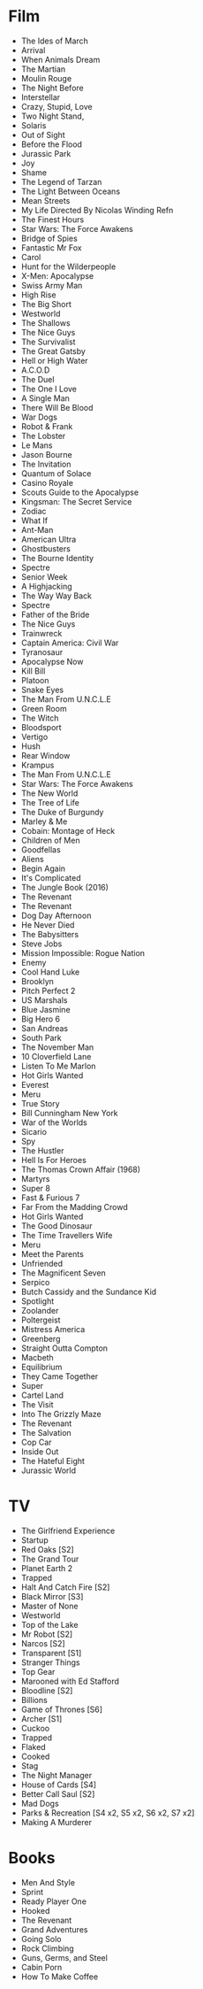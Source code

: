 # Film
- The Ides of March
- Arrival
- When Animals Dream
- The Martian
- Moulin Rouge
- The Night Before
- Interstellar
- Crazy, Stupid, Love
- Two Night Stand,
- Solaris
- Out of Sight
- Before the Flood
- Jurassic Park
- Joy
- Shame
- The Legend of Tarzan
- The Light Between Oceans
- Mean Streets
- My Life Directed By Nicolas Winding Refn
- The Finest Hours
- Star Wars: The Force Awakens
- Bridge of Spies
- Fantastic Mr Fox
- Carol
- Hunt for the Wilderpeople
- X-Men: Apocalypse
- Swiss Army Man
- High Rise
- The Big Short
- Westworld
- The Shallows
- The Nice Guys
- The Survivalist
- The Great Gatsby
- Hell or High Water
- A.C.O.D
- The Duel
- The One I Love
- A Single Man
- There Will Be Blood
- War Dogs
- Robot & Frank
- The Lobster
- Le Mans
- Jason Bourne
- The Invitation
- Quantum of Solace
- Casino Royale
- Scouts Guide to the Apocalypse
- Kingsman: The Secret Service
- Zodiac
- What If
- Ant-Man
- American Ultra
- Ghostbusters
- The Bourne Identity
- Spectre
- Senior Week
- A Highjacking
- The Way Way Back
- Spectre
- Father of the Bride
- The Nice Guys
- Trainwreck
- Captain America: Civil War
- Tyranosaur
- Apocalypse Now
- Kill Bill
- Platoon
- Snake Eyes
- The Man From U.N.C.L.E
- Green Room
- The Witch
- Bloodsport
- Vertigo
- Hush
- Rear Window
- Krampus
- The Man From U.N.C.L.E
- Star Wars: The Force Awakens
- The New World
- The Tree of Life
- The Duke of Burgundy
- Marley & Me
- Cobain: Montage of Heck
- Children of Men
- Goodfellas
- Aliens
- Begin Again
- It's Complicated
- The Jungle Book (2016)
- The Revenant
- The Revenant
- Dog Day Afternoon
- He Never Died
- The Babysitters
- Steve Jobs
- Mission Impossible: Rogue Nation
- Enemy
- Cool Hand Luke
- Brooklyn
- Pitch Perfect 2
- US Marshals
- Blue Jasmine
- Big Hero 6
- San Andreas
- South Park
- The November Man
- 10 Cloverfield Lane
- Listen To Me Marlon
- Hot Girls Wanted
- Everest
- Meru
- True Story
- Bill Cunningham New York
- War of the Worlds
- Sicario
- Spy
- The Hustler
- Hell Is For Heroes
- The Thomas Crown Affair (1968)
- Martyrs
- Super 8
- Fast & Furious 7
- Far From the Madding Crowd
- Hot Girls Wanted
- The Good Dinosaur
- The Time Travellers Wife
- Meru
- Meet the Parents
- Unfriended
- The Magnificent Seven
- Serpico
- Butch Cassidy and the Sundance Kid
- Spotlight
- Zoolander
- Poltergeist
- Mistress America
- Greenberg
- Straight Outta Compton
- Macbeth
- Equilibrium
- They Came Together
- Super
- Cartel Land
- The Visit
- Into The Grizzly Maze
- The Revenant
- The Salvation
- Cop Car
- Inside Out
- The Hateful Eight
- Jurassic World

# TV
- The Girlfriend Experience
- Startup
- Red Oaks [S2]
- The Grand Tour
- Planet Earth 2
- Trapped
- Halt And Catch Fire [S2]
- Black Mirror [S3]
- Master of None
- Westworld
- Top of the Lake
- Mr Robot [S2]
- Narcos [S2]
- Transparent [S1]
- Stranger Things
- Top Gear
- Marooned with Ed Stafford
- Bloodline [S2]
- Billions
- Game of Thrones [S6]
- Archer [S1]
- Cuckoo
- Trapped
- Flaked
- Cooked
- Stag
- The Night Manager
- House of Cards [S4]
- Better Call Saul [S2]
- Mad Dogs
- Parks & Recreation [S4 x2, S5 x2, S6 x2, S7 x2]
- Making A Murderer

# Books
- Men And Style
- Sprint
- Ready Player One
- Hooked
- The Revenant
- Grand Adventures
- Going Solo
- Rock Climbing
- Guns, Germs, and Steel
- Cabin Porn
- How To Make Coffee
